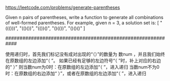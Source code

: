 https://leetcode.com/problems/generate-parentheses

Given n pairs of parentheses, write a function to generate all combinations of well-formed parentheses. 
For example, given n = 3, a solution set is: 
[
  "((()))",
  "(()())",
  "(())()",
  "()(())",
  "()()()"
]

############################################################

使用递归时，首先我们标记没有成对出现的“（）”的数量为 数num ，并且我们始终在原数组的左边添加“（ ”。
如果已经有足够的左边符号“（ ”时，补上对应的右边的“ ）”
则当数num为0时：在原数组的左边添加“（ ”，进入递归
当数num不为0时：在原数组的右边添加“ ）”，或者在原数组的左边添加“（ ”，进入递归
